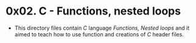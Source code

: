 # 0x02. C - Functions, nested loops

>

- This directory files contain *C* language _Functions, Nested loops_ and it aimed to teach how to use function and creations of *C* header files.
